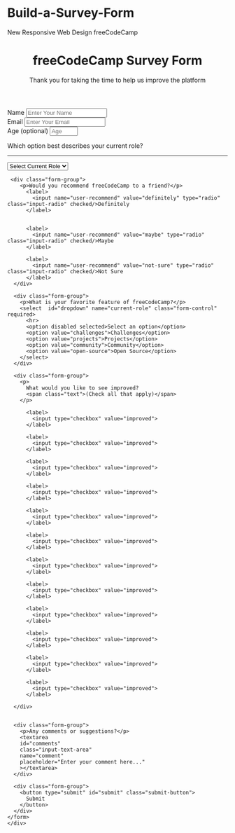 # Build-a-Survey-Form
New Responsive Web Design freeCodeCamp
<!DOCTYPE html>
<html lang="en-US">
  <head>
    <meta charset="UTF-8">
    <meta name="viewport" content="width=device-width, initial-scale=1.0">
    <title>Build a Survey Form</title>
    <link rel="stylesheet" href="./styles.css" type="text/css">
  </head>
  <body>
    <div class="container">
      <header class="header">
        <h1 id="title" class="text-center">freeCodeCamp Survey Form</h1>
        <p id="description" class="description text-center">
      Thank you for taking the time to help us improve the platform
      </p>
      </header>
    <form id="survey-form">
      <div class="form-group">
        <label for="name" id="name-label">Name</label>
        <input type="text" id="name" placeholder="Enter Your Name" required>
      </div>
      <div class="form-group">
        <label for="email" id="email-label">Email</label>
        <input type="email" id="email"  placeholder="Enter Your Email" required>
      </div>
      <div class="form-group">
        <label for="number" id="number-label">Age <span>(optional)</span></label>
        <input type="number" id="number" placeholder="Age" min="1" max="100" required>
      </div>
      <div class="form-group">
      <p for="dropdown">Which option best describes your current role?</p>
      <hr>
      <select id="dropdown" name="current-role" class="form-control" required>
        <option disabled selected>Select Current Role</option>
        <option value="student">Student</option>
        <option value="full-time-job">Full Time Job</option>
        <option value="full-time-learner">Full Time Learner</option>
        <option value="prefer-not-to-say">Prefer not to say</option>
        <option value="other">Other</option<
      </select>
     </div>

     <div class="form-group">
        <p>Would you recommend freeCodeCamp to a friend?</p>
          <label>
            <input name="user-recommend" value="definitely" type="radio" class="input-radio" checked/>Definitely
          </label>
          

          <label>
            <input name="user-recommend" value="maybe" type="radio" class="input-radio" checked/>Maybe
          </label>

          <label>
            <input name="user-recommend" value="not-sure" type="radio" class="input-radio" checked/>Not Sure
          </label>
      </div>
      
      <div class="form-group">
        <p>What is your favorite feature of freeCodeCamp?</p>
        <select  id="dropdown" name="current-role" class="form-control" required>
          <hr>
          <option disabled selected>Select an option</option>
          <option value="challenges">Challenges</option>
          <option value="projects">Projects</option>
          <option value="community">Community</option>
          <option value="open-source">Open Source</option>
        </select>
      </div>
      
      <div class="form-group">
        <p>
          What would you like to see improved? 
          <span class="text">(Check all that apply)</span>
        </p>

          <label>
            <input type="checkbox" value="improved">
          </label>

          <label>
            <input type="checkbox" value="improved">
          </label>

          <label>
            <input type="checkbox" value="improved">
          </label>

          <label>
            <input type="checkbox" value="improved">
          </label>

          <label>
            <input type="checkbox" value="improved">
          </label>

          <label>
            <input type="checkbox" value="improved">
          </label>

          <label>
            <input type="checkbox" value="improved">
          </label>

          <label>
            <input type="checkbox" value="improved">
          </label>

          <label>
            <input type="checkbox" value="improved">
          </label>

          <label>
            <input type="checkbox" value="improved">
          </label>

          <label>
            <input type="checkbox" value="improved">
          </label>

          <label>
            <input type="checkbox" value="improved">
          </label>
          
      </div>


      <div class="form-group">
        <p>Any comments or suggestions?</p>
        <textarea
        id="comments"
        class="input-text-area"
        name="comment"
        placeholder="Enter your comment here..."
        ></textarea>
      </div>

      <div class="form-group">
        <button type="submit" id="submit" class="submit-button">
          Submit
        </button>
      </div>
    </form>
    </div>
  </body>
  </html>

